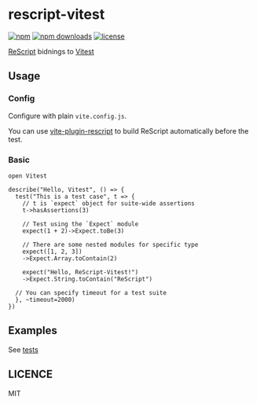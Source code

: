 # rescript-vitest

[![npm](https://img.shields.io/npm/v/rescript-vitest)](https://www.npmjs.com/package/rescript-vitest)
[![npm downloads](https://img.shields.io/npm/dm/rescript-vitest)](https://www.npmjs.com/package/rescript-vitest)
[![license](https://img.shields.io/github/license/cometkim/rescript-vitest)](#LICENSE)

[ReScript](https://rescript-lang.org) bidnings to [Vitest](https://vitest.dev)

## Usage

### Config

Configure with plain `vite.config.js`.

You can use [vite-plugin-rescript](https://github.com/jihchi/vite-plugin-rescript) to build ReScript automatically before the test.

### Basic

```res
open Vitest

describe("Hello, Vitest", () => {
  test("This is a test case", t => {
    // t is `expect` object for suite-wide assertions
    t->hasAssertions(3)

    // Test using the `Expect` module
    expect(1 + 2)->Expect.toBe(3)

    // There are some nested modules for specific type
    expect([1, 2, 3])
    ->Expect.Array.toContain(2)

    expect("Hello, ReScript-Vitest!")
    ->Expect.String.toContain("ReScript")

  // You can specify timeout for a test suite
  }, ~timeout=2000)
})
```

## Examples

See [tests](./tests)

## LICENCE

MIT
